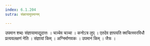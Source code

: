 ```yaml
---
index: 6.1.204
sutra: संज्ञायामुपमानम्

---
```

उपमान शब्दः संज्ञायामाद्युदात्तः । चञ्चेव चञ्चा । कनोऽत्र लुप् । एतदेव ज्ञापयति क्वचित्स्वरविधौ प्रत्ययलक्षणं नेति । संज्ञायां किम् । अग्निर्माणवकः । उपमानं किम् । जैत्रः ।